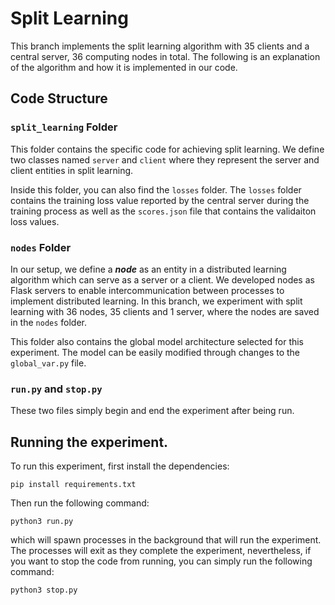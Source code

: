 # Split Learning
This branch implements the split learning algorithm with 35 clients and a central server, 36 computing nodes in total. The following is an explanation of the algorithm and how it is implemented in our code.

## Code Structure

### `split_learning` Folder

This folder contains the specific code for achieving split learning. We define two classes named `server` and `client` where they represent the server and client entities in split learning.

Inside this folder, you can also find the `losses` folder. The `losses` folder contains the training loss value reported by the central server during the training process as well as the `scores.json` file that contains the validaiton loss values.

### `nodes` Folder

In our setup, we define a ***node*** as an entity in a distributed learning algorithm which can serve as a server or a client. We developed nodes as Flask servers to enable intercommunication between processes to implement distributed learning. In this branch, we experiment with split learning with 36 nodes, 35 clients and 1 server, where the nodes are saved in the `nodes` folder. 

This folder also contains the global model architecture selected for this experiment. The model can be easily modified through changes to the `global_var.py` file.

### `run.py` and `stop.py`
These two files simply begin and end the experiment after being run. 

## Running the experiment.
To run this experiment, first install the dependencies:
```
pip install requirements.txt
```
Then run the following command:
```
python3 run.py
```
which will spawn processes in the background that will run the experiment. The processes will exit as they complete the experiment, nevertheless, if you want to stop the code from running, you can simply run the following command:
```
python3 stop.py
```
